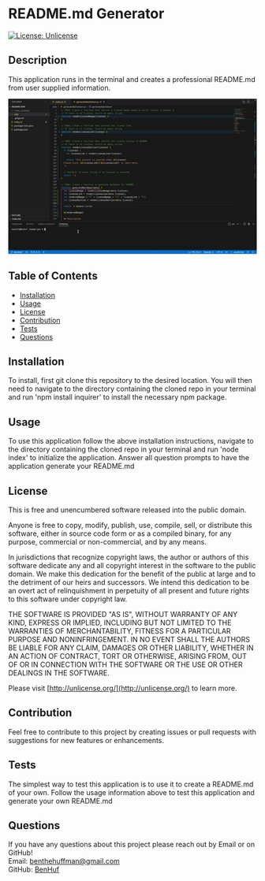 # README.md Generator 

  [![License: Unlicense](https://img.shields.io/badge/license-Unlicense-blue.svg)](http://unlicense.org/)

  ## Description
  This application runs in the terminal and creates a professional README.md from user supplied information.

  ![Demo Video](./assets/README%20Gen%20Demo.gif)


  ## Table of Contents

  * [Installation](#installation)
  * [Usage](#usage)
  * [License](#license)
  * [Contribution](#contribution)
  * [Tests](#tests)
  * [Questions](#questions)

  ## Installation
  To install, first git clone this repository to the desired location. You will then need to navigate to the directory containing the cloned repo in your terminal and run 'npm install inquirer' to install the necessary npm package.

  ## Usage
  To use this application follow the above installation instructions, navigate to the directory containing the cloned repo in your terminal and run 'node index' to initialize the application. Answer all question prompts to have the application generate your README.md

  ## License
  This is free and unencumbered software released into the public domain.

  Anyone is free to copy, modify, publish, use, compile, sell, or distribute this software, either in source code form or as a compiled binary, for any purpose, commercial or non-commercial, and by any means.

  In jurisdictions that recognize copyright laws, the author or authors of this software dedicate any and all copyright interest in the software to the public domain. We make this dedication for the benefit of the public at large and to the detriment of our heirs and successors. We intend this dedication to be an overt act of relinquishment in perpetuity of all present and future rights to this software under copyright law.

  THE SOFTWARE IS PROVIDED "AS IS", WITHOUT WARRANTY OF ANY KIND, EXPRESS OR IMPLIED, INCLUDING BUT NOT LIMITED TO THE WARRANTIES OF MERCHANTABILITY, FITNESS FOR A PARTICULAR PURPOSE AND NONINFRINGEMENT. IN NO EVENT SHALL THE AUTHORS BE LIABLE FOR ANY CLAIM, DAMAGES OR OTHER LIABILITY, WHETHER IN AN ACTION OF CONTRACT, TORT OR OTHERWISE, ARISING FROM, OUT OF OR IN CONNECTION WITH THE SOFTWARE OR THE USE OR OTHER DEALINGS IN THE SOFTWARE.  
  
  Please visit [http://unlicense.org/](http://unlicense.org/) to learn more.
  

  ## Contribution
  Feel free to contribute to this project by creating issues or pull requests with suggestions for new features or enhancements.
  
  ## Tests 
  The simplest way to test this application is to use it to create a README.md of your own. Follow the usage information above to test this application and generate your own README.md
  
  ## Questions
  If you have any questions about this project please reach out by Email or on GitHub!  
  Email: benthehuffman@gmail.com  
  GitHub: [BenHuf](https://github.com/BenHuf)  
  
  
